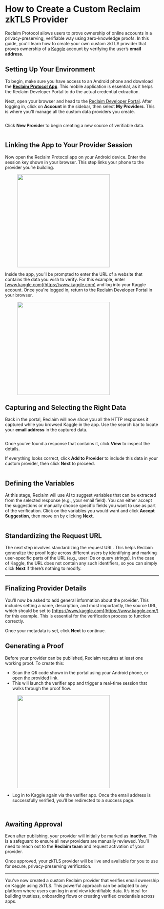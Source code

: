# How to Create a Custom Reclaim zkTLS Provider

Reclaim Protocol allows users to prove ownership of online accounts in a privacy-preserving, verifiable way using zero-knowledge proofs. In this guide, you'll learn how to create your own custom zkTLS provider that proves ownership of a [Kaggle](https://www.kaggle.com) account by verifying the user’s **email address**.



## Setting Up Your Environment

To begin, make sure you have access to an Android phone and download the [**Reclaim Protocol App**](https://play.google.com/store/apps/details?id=com.reclaim.protocol\&hl=en_IN\&pli=1). This mobile application is essential, as it helps the Reclaim Developer Portal to do the actual credential extraction.

Next, open your browser and head to the [Reclaim Developer Portal](https://dev.reclaimprotocol.org/explore). After logging in, click on **Account** in the sidebar, then select **My Providers**. This is where you'll manage all the custom data providers you create.

<figure><img src="../../.gitbook/assets/image (114).png" alt=""><figcaption></figcaption></figure>

Click **New Provider** to begin creating a new source of verifiable data.

<figure><img src="../../.gitbook/assets/image (115).png" alt=""><figcaption></figcaption></figure>



## Linking the App to Your Provider Session

Now open the Reclaim Protocol app on your Android device. Enter the session key shown in your browser. This step links your phone to the provider you’re building.

<figure><img src="../../.gitbook/assets/telegram-cloud-photo-size-1-5152633146905308737-y.jpg" alt="" width="303"><figcaption></figcaption></figure>

Inside the app, you’ll be prompted to enter the URL of a website that contains the data you wish to verify. For this example, enter [www.kaggle.com](https://www.kaggle.com) and log into your Kaggle account. Once you're logged in, return to the Reclaim Developer Portal in your browser.

<figure><img src="../../.gitbook/assets/telegram-cloud-photo-size-1-5152633146905308738-y.jpg" alt="" width="303"><figcaption></figcaption></figure>



## Capturing and Selecting the Right Data

Back in the portal, Reclaim will now show you all the HTTP responses it captured while you browsed Kaggle in the app. Use the search bar to locate your **email address** in the captured data.

<figure><img src="../../.gitbook/assets/image (117).png" alt=""><figcaption></figcaption></figure>

Once you’ve found a response that contains it, click **View** to inspect the details.

If everything looks correct, click **Add to Provider** to include this data in your custom provider, then click **Next** to proceed.

<figure><img src="../../.gitbook/assets/image (120).png" alt=""><figcaption></figcaption></figure>



## Defining the Variables

At this stage, Reclaim will use AI to suggest variables that can be extracted from the selected response (e.g., your email field). You can either accept the suggestions or manually choose specific fields you want to use as part of the verification. Click on the variables you would want and click **Accept Suggestion**, then move on by clicking **Next**.

<figure><img src="../../.gitbook/assets/image (122).png" alt=""><figcaption></figcaption></figure>



## Standardizing the Request URL

The next step involves standardizing the request URL. This helps Reclaim generalize the proof logic across different users by identifying and marking user-specific parts of the URL (e.g., user IDs or query strings). In the case of Kaggle, the URL does not contain any such identifiers, so you can simply click **Next** if there’s nothing to modify.

***

## Finalizing Provider Details

You’ll now be asked to add general information about the provider. This includes setting a name, description, and most importantly, the source URL, which should be set to [https://www.kaggle.com](https://www.kaggle.com/) for this example. This is essential for the verification process to function correctly.

Once your metadata is set, click **Next** to continue.



## Generating a Proof

Before your provider can be published, Reclaim requires at least one working proof. To create this:

* Scan the QR code shown in the portal using your Android phone, or open the provided link.
* This will launch the verifier app and trigger a real-time session that walks through the proof flow.

<figure><img src="../../.gitbook/assets/telegram-cloud-photo-size-1-5152633146905308748-y.jpg" alt="" width="303"><figcaption></figcaption></figure>

* Log in to Kaggle again via the verifier app. Once the email address is successfully verified, you’ll be redirected to a success page.

<figure><img src="../../.gitbook/assets/image (124).png" alt=""><figcaption></figcaption></figure>

<figure><img src="../../.gitbook/assets/image (125).png" alt=""><figcaption></figcaption></figure>



## Awaiting Approval

Even after publishing, your provider will initially be marked as **inactive**. This is a safeguard to ensure all new providers are manually reviewed. You’ll need to reach out to the **Reclaim team** and request activation of your provider.

Once approved, your zkTLS provider will be live and available for you to use for secure, privacy-preserving verification.

***

You’ve now created a custom Reclaim provider that verifies email ownership on Kaggle using zkTLS. This powerful approach can be adapted to any platform where users can log in and view identifiable data. It’s ideal for building trustless, onboarding flows or creating verified credentials across apps.

